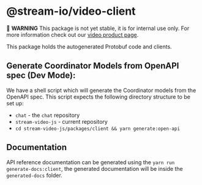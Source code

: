 # @stream-io/video-client

🚧 **WARNING** This package is not yet stable, it is for internal use only. For more information check out our [video product page](https://getstream.io/video/).

This package holds the autogenerated Protobuf code and clients.

## Generate Coordinator Models from OpenAPI spec (Dev Mode):

We have a shell script which will generate the Coordinator models from the OpenAPI spec.
This script expects the following directory structure to be set up:

- `chat` - the `chat` repository
- `stream-video-js` - current repository
- `cd stream-video-js/packages/client && yarn generate:open-api`

## Documentation

API reference documentation can be generated using the `yarn run generate-docs:client`, the generated documentation will be inside the `generated-docs` folder.
